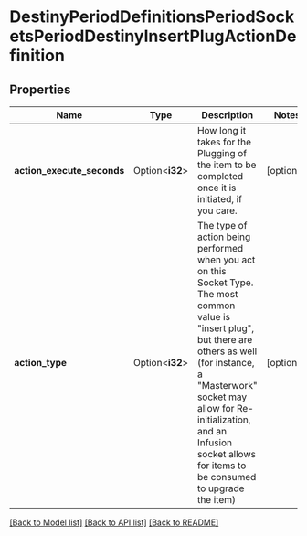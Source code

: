 # DestinyPeriodDefinitionsPeriodSocketsPeriodDestinyInsertPlugActionDefinition

## Properties

Name | Type | Description | Notes
------------ | ------------- | ------------- | -------------
**action_execute_seconds** | Option<**i32**> | How long it takes for the Plugging of the item to be completed once it is initiated, if you care. | [optional]
**action_type** | Option<**i32**> | The type of action being performed when you act on this Socket Type. The most common value is \"insert plug\", but there are others as well (for instance, a \"Masterwork\" socket may allow for Re-initialization, and an Infusion socket allows for items to be consumed to upgrade the item) | [optional]

[[Back to Model list]](../README.md#documentation-for-models) [[Back to API list]](../README.md#documentation-for-api-endpoints) [[Back to README]](../README.md)


